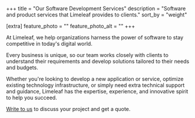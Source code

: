 +++
title = "Our Software Development Services"
description = "Software and product services that Limeleaf provides to clients."
sort_by = "weight"

[extra]
feature_photo = ""
feature_photo_alt = ""
+++

At Limeleaf, we help organizations harness the power of software to stay competitive in today's digital world.

Every business is unique, so our team works closely with clients to understand their requirements and develop solutions tailored to their needs and budgets.

Whether you're looking to develop a new application or service, optimize existing technology infrastructure, or simply need extra technical support and guidance, Limeleaf has the expertise, experience, and innovative spirit to help you succeed.

[Write to us](https://limeleaf.io/contact/ "Contact us") to discuss your project and get a quote.
